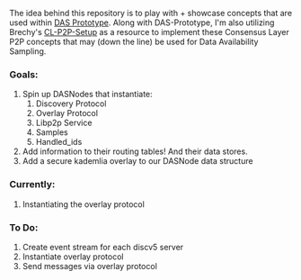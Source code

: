 The idea behind this repository is to play with + showcase concepts that are used within [DAS Prototype](https://github.com/ChainSafe/das-prototype).  Along with DAS-Prototype, I'm also utilizing Brechy's [CL-P2P-Setup](https://github.com/brech1/cl-p2p-setup) as a resource to implement these Consensus Layer P2P concepts that may (down the line) be used for Data Availability Sampling.


### Goals:
1.  Spin up DASNodes that instantiate: 
    1. Discovery Protocol
    2. Overlay Protocol 
    3. Libp2p Service
    4. Samples
    5. Handled_ids
2.  Add information to their routing tables! And their data stores.      
3.  Add a secure kademlia overlay to our DASNode data structure 


### Currently:
1.  Instantiating the overlay protocol 

### To Do:
1. Create event stream for each discv5 server
2. Instantiate overlay protocol
3. Send messages via overlay protocol